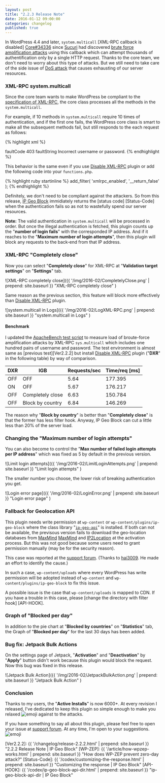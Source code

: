 ```yaml
---
layout: post
title: "2.2.3 Release Note"
date: 2016-01-12 09:00:00
categories: changelog
published: true
---
```


In WordPress 4.4 and later, `system.multicall` [XML-RPC callback is disabled]
[Core#34336] since [Sucuri][Sucuri] had discovered [brute force amplification 
attacks][XMLRPC-Amp] using this callback which can attempt thousands of 
authentification only by a single HTTP request. Thanks to the core team, we 
don't need to worry about this type of attacks. But we still need to take care 
of the side issue of [DoS attack][DoS-Attack] that causes exhausting of our 
server resources.

<!--more-->

### XML-RPC system.multicall ###

Since the core team wants to make WordPress be compliant to the [specification 
of XML-RPC][XMLRPC-SPEC], the core class processes all the methods in the 
`system.multicall`.

For example, if 10 methods in `system.multicall` require 10 times of 
authentication, and if the first one fails, the WordPress core class is smart 
to make all the subsequent methods fail, but still responds to the each request 
as follows:

{% highlight xml %}
<?xml version="1.0" encoding="UTF-8"?>
<methodResponse>
  <params>
    <param>
      <value>
        <array>
          <data>
            <value>
              <struct>
                <member>
                  <name>faultCode</name>
                  <value>
                    <int>403</int>
                  </value>
                </member>
                <member>
                  <name>faultString</name>
                  <value>
                    <string>Incorrect username or password.</string>
                  </value>
                </member>
              </struct>
            </value>
            <!-- Repeated 9 times same as the above fault instance here -->
          </data>
        </array>
      </value>
    </param>
  </params>
</methodResponse>
{% endhighlight %}

This behavior is the same even if you use [Disable XML-RPC][DIS-XMLRPC] plugin 
or add the following code into your `functions.php`.

{% highlight ruby startinline %}
add_filter( 'xmlrpc_enabled', '__return_false' );
{% endhighlight %}

Definitely, we don't need to be compliant against the attackers. So from this 
release, [IP Geo Block][IP-Geo-Block] immidiately returns the [status code]
[Status-Code] when the authentication fails so as not to wastefully spend our 
server resources.

<div class="alert alert-info">
  <strong>Note:</strong>
  The valid authentication in <code>system.multicall</code> will be processed 
  in order. But once the illegal authentication is fetched, this plugin counts 
  up the "<strong>number of login fails</strong>" with the corresponded IP 
  address. And if it reaches to the "<strong>Maximum number of login 
  attempts</strong>", then this plugin will block any requests to the back-end 
  from that IP address.
</div>

### XML-RPC "Completely close" ###

Now you can select "**Completely close**" for XML-RPC at "**Validation target 
settings**" on "**Settings**" tab.

![XML-RPC completely close]({{ '/img/2016-02/CompletelyClose.png' | prepend: site.baseurl }}
 "XML-RPC completely close"
)

Same reason as the previous section, this feature will block more effectively 
than [Disable XML-RPC][DIS-XMLRPC] plugin.

![system.multicall in Logs]({{ '/img/2016-02/LogXML-RPC.png' | prepend: site.baseurl }}
 "system.multicall in Logs"
)

#### Benchmark ####

I updated the [ApacheBench test script][AB-TEST] to measure load of 
broute-force amplification attacks by XML-RPC `sys.multicall` which includes 
one hundred pairs of username and password. The test environment is almost 
same as [previous test][Ver2.2.2] but install [Disable XML-RPC][DIS-XMLRPC] 
plugin ("**DXR**" in the following table) by way of comparison.

<div class="table-responsive">
	<table class="table">
		<thead>
			<tr>
				<th>DXR</th>
				<th>IGB</th>
				<th class="text-right">Requests/sec</th>
				<th class="text-right">Time/req [ms]</th>
			</tr>
		</thead>
		<tbody>
			<tr>
				<td>OFF</td>
				<td>OFF</td>
				<td class="text-right">5.64</td>
				<td class="text-right">177.395</td>
			</tr>
			<tr>
				<td>ON</td>
				<td>OFF</td>
				<td class="text-right">5.67</td>
				<td class="text-right">176.217</td>
			</tr>
			<tr>
				<td>OFF</td>
				<td>Completely close</td>
				<td class="text-right">6.63</td>
				<td class="text-right">150.784</td>
			</tr>
			<tr>
				<td>OFF</td>
				<td>Block by country</td>
				<td class="text-right">6.84</td>
				<td class="text-right">146.269</td>
			</tr>
		</tbody>
	</table>
</div>

The reason why "**Block by country**" is better than "**Completely close**" is 
that the former has less filter hook. Anyway, IP Geo Block can cut a little 
less than 20% of the server load.

### Changing the "Maximum number of login attempts" ###

You can also become to control the "**Max number of failed login attempts per 
IP address**" which was fixed as 5 by default in the previous version.

![Limit login attempts]({{ '/img/2016-02/LimitLoginAttempts.png' | prepend: site.baseurl }}
 "Limit login attempts"
)

The smaller number you choose, the lower risk of breaking authentication you 
get.

![Login error page]({{ '/img/2016-02/LoginError.png' | prepend: site.baseurl }}
 "Login error page"
)

### Fallback for Geolocation API ###

This plugin needs write permission at `wp-content` or 
`wp-content/plugins/ip-geo-block` where the class library 
"[`ip-geo-api`][IP-GEO-API]" is installed. If both can not be available, the 
previsous version fails to download the geo-location databases from [MaxMind]
[MaxMind] and [IP2Location][IP2Location] at the activation process. But this 
was not good because some users need to grant permission manually (may be for 
the security reason).

This case was reported at the [support forum][ISSUE-HORST]. (Thanks to 
[hai3009][HAI3009]. He made an effort to identify the cause.)

In such a case, `wp-content/uploads` where every WordPress has write permission
will be adopted instead of `wp-content` and `wp-content/plugins/ip-geo-block` 
to fix this issue.

A possible issue is the case that `wp-content/uploads` is mapped to CDN. If 
you have a trouble in this case, please [change the directory with filter hook]
[API-HOOK].

### Graph of "Blocked per day" ###

In addition to the pie chart at "**Blocked by countries**" on "**Statistics**" 
tab, the Graph of "**Blocked per day**" for the last 30 days has been added.

### Bug fix: Jetpack Bulk Actions ###

On the settings page of Jetpack, "**Activation**" and "**Deactivation**" by 
"**Apply**" button didn't work because this plugin would block the request.
Now this bug was fixed in this release.

![Jetpack Bulk Action]({{ '/img/2016-02/JetpackBulkAction.png' | prepend: site.baseurl }}
 "Jetpack Bulk Action"
)

### Conclusion ###

Thanks to my users, the "**Active Installs**" is now 6000+. At every revision 
I released, I've dedicated to keep this plugin so simple enough to make you 
relaxed <span class="emoji">
![emoji](https://assets-cdn.github.com/images/icons/emoji/unicode/1f60c.png)
</span> against to the attacks.

If you have something to say all about this plugin, please feel free to open 
your issue at [support forum][FORUM]. At any time, I'm open to your suggestions.
<span class="emoji">
![emoji](https://assets-cdn.github.com/images/icons/emoji/unicode/1f433.png)
</span>

[IP-Geo-Block]: https://wordpress.org/plugins/ip-geo-block/ "WordPress › IP Geo Block « WordPress Plugins"
[Sucuri]:       https://blog.sucuri.net/ "Sucuri Blog - Website Security News"
[Core#34336]:   https://core.trac.wordpress.org/ticket/34336 "#34336 (Disable XML-RPC system.multicall authenticated requests on the first auth failure) – WordPress Trac"
[XMLRPC-Amp]:   https://blog.sucuri.net/2015/10/brute-force-amplification-attacks-against-wordpress-xmlrpc.html "Brute Force Amplification Attacks Against WordPress XMLRPC - Sucuri Blog"
[DoS-Attack]:   https://en.wikipedia.org/wiki/Denial-of-service_attack "Denial-of-service attack - Wikipedia, the free encyclopedia"
[XMLRPC-SPEC]:  http://xmlrpc.scripting.com/spec.html "XML-RPC Specification"
[DIS-XMLRPC]:   https://wordpress.org/plugins/disable-xml-rpc/ "WordPress › Disable XML-RPC « WordPress Plugins"
[FORUM]:        https://wordpress.org/support/plugin/ip-geo-block "WordPress › Support » IP Geo Block"
[AB-TEST]:      https://github.com/tokkonopapa/WordPress-IP-Geo-Block/tree/master/test/bin "Measuring load of broute-force attack"
[IP-GEO-API]:   https://github.com/tokkonopapa/WordPress-IP-Geo-API "GitHub - tokkonopapa/WordPress-IP-Geo-API: A class library combined with WordPress plugin IP Geo Block to handle geo-location database of Maxmind and IP2Location."
[MaxMind]:      https://www.maxmind.com/ "IP Geolocation and Online Fraud Prevention | MaxMind"
[IP2Location]:  http://www.ip2location.com/ "IP Address Geolocation to Identify Website Visitor's Geographical Location"
[ISSUE-HORST]:  https://wordpress.org/support/topic/deactivated-after-updte-why "WordPress › Support » Deactivated after update - why?"
[HAI3009]:      https://wordpress.org/support/profile/hai3009 "WordPress › Support » hai3009"
[Ver2.2.2]:     {{ '/changelog/release-2.2.2.html' | prepend: site.baseurl }} "2.2.2 Release Note | IP Geo Block"
[WP-ZEP]:       {{ '/article/how-wpzep-works.html' | prepend: site.baseurl }} "How does WP-ZEP prevent zero-day attack?"
[Status-Code]:  {{ '/codex/customizing-the-response.html' | prepend: site.baseurl }} "Customizing the response | IP Geo Block"
[API-HOOK]:     {{ '/codex/ip-geo-block-api-dir.html'     | prepend: site.baseurl }} "ip-geo-block-api-dir | IP Geo Block"
